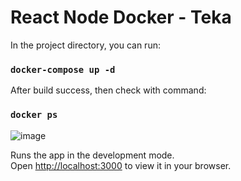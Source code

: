 # React Node Docker - Teka

In the project directory, you can run:

### `docker-compose up -d`

After build success, then check with command:

### `docker ps`

![image](https://github.com/khaitk/react-node-docker-teka/assets/66162813/9ec19ac8-196a-4e3d-ac1c-e509d8b49d8c)


Runs the app in the development mode.\
Open [http://localhost:3000](http://localhost:3000) to view it in your browser.
